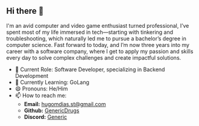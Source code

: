 ## Hi there 👋
  I'm an avid computer and video game enthusiast turned professional, I’ve spent most of my life immersed in tech—starting with tinkering and troubleshooting, which naturally led me to pursue a bachelor’s degree in computer science. Fast forward to today, and I’m now three years into my career with a software company, where I get to apply my passion and skills every day to solve complex challenges and create impactful solutions.

  - 💼 Current Role: Software Developer, specializing in Backend Development
  - 🌱 Currently Learning: GoLang  
  - 😄 Pronouns: He/Him  
  - 📫 How to reach me:
    - **Email:** [hugomdias.st@gmail.com](mailto:hugomdias.st@gmail.com)
    - **Github:** [GenericDrugs](https://github.com/GenericDrugs)
    - **Discord:** [Generic](https://discord.com/users/187105028513857536)  


<!--
**GenericDrugs/GenericDrugs** is a ✨ _special_ ✨ repository because its `README.md` (this file) appears on your GitHub profile.

Here are some ideas to get you started:

- 🔭 I’m currently working on ...
- 🌱 I’m currently learning ...
- 👯 I’m looking to collaborate on ...
- 🤔 I’m looking for help with ...
- 💬 Ask me about ...
- 📫 How to reach me: ...
- 😄 Pronouns: ...
- ⚡ Fun fact: ...
-->
